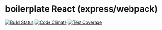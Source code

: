 # boilerplate React (express/webpack)

[![Build Status](https://travis-ci.org/Yorickov/boilerplate-react-express.svg?branch=master)](https://travis-ci.org/Yorickov/boilerplate-react-express)
[![Code Climate](https://api.codeclimate.com/v1/badges/00/maintainability)](https://codeclimate.com/github/Yorickov/boilerplate-react-express/maintainability)
[![Test Coverage](https://api.codeclimate.com/v1/badges/00/test_coverage)](https://codeclimate.com/github/Yorickov/boilerplate-react-express/test_coverage)

